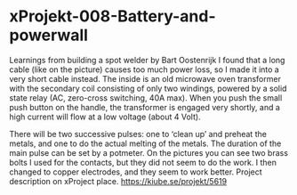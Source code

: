 # xProjekt-008-Battery-and-powerwall
Learnings from building a spot welder by Bart Oostenrijk
I found that a long cable (like on the picture) causes too much power loss, so I made it into a very short cable instead. The inside is an old microwave oven transformer with the secondary coil consisting of only two windings, powered by a solid state relay (AC, zero-cross switching, 40A max). When you push the small push button on the handle, the transformer is engaged very shortly, and a high current will flow at a low voltage (about 4 Volt).

There will be two successive pulses: one to ‘clean up’ and preheat the metals, and one to do the actual melting of the metals. The duration of the main pulse can be set by a potmeter.
On the pictures you can see two brass bolts I used for the contacts, but they did not seem to do the work. I then changed to copper electrodes, and they seem to work better.
Project description on xProject place. https://kiube.se/projekt/5619
